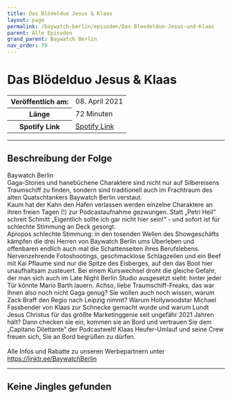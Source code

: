 ```yaml
---
title: Das Blödelduo Jesus & Klaas
layout: page
permalink: /baywatch-berlin/episoden/Das-Bloedelduo-Jesus-und-Klaas
parent: Alle Episoden
grand_parent: Baywatch Berlin
nav_order: 70
---
```


# Das Blödelduo Jesus & Klaas
<table class="resp-table dcf-table dcf-table-responsive dcf-table-bordered dcf-table-striped dcf-w-100%">
                    <tbody>
                        <tr>
                            <th scope="row">Veröffentlich am:</th>
                            <td data-label="Veröffentlich am:">08. April 2021</td>
                        </tr>
                        <tr>
                            <th scope="row">Länge </th>
                            <td data-label="Länge ">72 Minuten</td>
                        </tr><tr>
                                <th scope="row">Spotify Link</th>
                                <td data-label="Spotify Link"><a href="https://open.spotify.com/episode/7nqa8Tqrcst2IJAd2w4cWc">Spotify Link</a></td>
                            </tr></tbody>
                </table>

***

## Beschreibung der Folge

<div>
Baywatch Berlin <br> Gaga-Stories und hanebüchene Charaktere sind nicht nur auf Silbereisens Traumschiff zu finden, sondern sind traditionell auch im Frachtraum des alten Quatschtankers Baywatch Berlin verstaut.  <br> Kaum hat der Kahn den Hafen verlassen werden einzelne Charaktere an ihren freien Tagen (!) zur Podcastaufnahme gezwungen. Statt „Petri Heil“ schreit Schmitt „Eigentlich sollte ich gar nicht hier sein!“ - und sofort ist für schlechte Stimmung an Deck gesorgt.  <br> Apropos schlechte Stimmung: in den tosenden Wellen des Showgeschäfts kämpfen die drei Herren von Baywatch Berlin ums Überleben und offenbaren endlich auch mal die Schattenseiten ihres Berufslebens. Nervenzehrende Fotoshootings, geschmacklose Schlagzeilen und ein Beef mit Kai Pflaume sind nur die Spitze des Eisberges, auf den das Boot hier unaufhaltsam zusteuert. Bei einem Kurswechsel droht die gleiche Gefahr, der man sich auch im Late Night Berlin Studio ausgesetzt sieht: hinter jeder Tür könnte Mario Barth lauern. Achso, liebe Traumschiff-Freaks, das war Ihnen also noch nicht Gaga genug? Sie wollen auch noch wissen, warum Zack Braff den Regio nach Leipzig nimmt? Warum Hollywoodstar Michael Fassbender von Klaas zur Schnecke gemacht wurde und warum Lundt Jesus Christus für das größte Marketinggenie seit ungefähr 2021 Jahren hält? Dann checken sie ein, kommen sie an Bord  und vertrauen Sie dem „Capitano Dilettante“ der Podcastwelt! Klaas Heufer-Umlauf und seine Crew freuen sich, Sie an Bord begrüßen zu dürfen. <br>  <br> Alle Infos und Rabatte zu unseren Werbepartnern unter <a href="https://linktr.ee/BaywatchBerlin">https://linktr.ee/BaywatchBerlin</a>  
</div>

***

## Keine Jingles gefunden